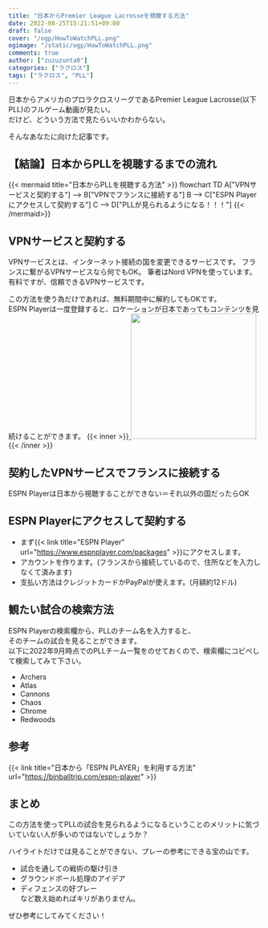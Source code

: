 ```yaml
---
title: "日本からPremier League Lacrosseを視聴する方法"
date: 2022-08-25T15:21:51+09:00
draft: false
cover: "/ogp/HowToWatchPLL.png"
ogimage: "/static/ogp/HowToWatchPLL.png"
comments: true
author: ["zuzuzunta0"]
categories: ["ラクロス"]
tags: ["ラクロス", "PLL"]
---
```


<!----------------------- ↓記事設計↓ ----------------------->


  <!-- 伝えたいこと -->

  <!-- ①掛け合わせ3つの狙うキーワgiード -->
  
  <!-- ②読者像 -->
    
  <!-- ③読者の悩み -->

  <!-- ④悩みが解決する条件 -->

  <!-- ⑤悩みの解決策 -->

  <!-- ⑥記事を読むメリット -->

  <!-- ⑦記事の信頼性 -->


<!----------------------- ↑記事設計↑ ----------------------->


<!----------------------- ↓記事内容↓ ----------------------->

  <!---- ↓リード文↓ ---->
   <!-- この記事を読む人の悩みに共感する -->

   <!-- この記事を読むことで何を得られるか、どんな価値が生まれるか -->

   <!-- この記事の根拠または信頼性 -->
  <!---- ↑リード文↑ ---->


  <!---- ↓本文↓ ---->
   <!-- 解決策 -->
   日本からアメリカのプロラクロスリーグであるPremier League Lacrosse(以下PLL)のフルゲーム動画が見たい。  
   だけど、どういう方法で見たらいいかわからない。

   そんなあなたに向けた記事です。
   ## 【結論】日本からPLLを視聴するまでの流れ
  {{< mermaid title="日本からPLLを視聴する方法" >}}
  flowchart TD
    A["VPNサービスと契約する"] --> B["VPNでフランスに接続する"]
    B --> C["ESPN Playerにアクセスして契約する"]
    C --> D["PLLが見られるようになる！！！"]
  {{< /mermaid>}}
   <!-- 具体例 -->

   <!-- 理由 -->

   <!-- 反論への理解 -->

   <!-- 再度、主張 -->
## VPNサービスと契約する
VPNサービスとは、インターネット接続の国を変更できるサービスです。
フランスに繋がるVPNサービスなら何でもOK。
筆者はNord VPNを使っています。
有料ですが、信頼できるVPNサービスです。  

この方法を使う為だけであれば、無料期間中に解約してもOKです。  
ESPN Playerは一度登録すると、ロケーションが日本であってもコンテンツを見続けることができます。
{{< inner >}}<a href="https://px.a8.net/svt/ejp?a8mat=3NIUUI+2J3CC2+3YFI+669JL" rel="nofollow">
<img border="0" width="250" height="250" alt="" src="https://www29.a8.net/svt/bgt?aid=220909482153&wid=001&eno=01&mid=s00000018459001037000&mc=1"></a>
<img border="0" width="1" height="1" src="https://www12.a8.net/0.gif?a8mat=3NIUUI+2J3CC2+3YFI+669JL" alt="">{{< /inner >}}
## 契約したVPNサービスでフランスに接続する
ESPN Playerは日本から視聴することができない＝それ以外の国だったらOK
## ESPN Playerにアクセスして契約する
- まず{{< link title="ESPN Player" url="https://www.espnplayer.com/packages" >}}にアクセスします。
- アカウントを作ります。(フランスから接続しているので、住所などを入力しなくて済みます)
- 支払い方法はクレジットカードかPayPalが使えます。(月額約12ドル)
## 観たい試合の検索方法
ESPN Playerの検索欄から、PLLのチーム名を入力すると、  
そのチームの試合を見ることができます。  
以下に2022年9月時点でのPLLチーム一覧をのせておくので、検索欄にコピペして検索してみて下さい。  
- Archers
- Atlas
- Cannons
- Chaos
- Chrome
- Redwoods

## 参考
{{< link title="日本から「ESPN PLAYER」を利用する方法" url="https://binballtrip.com/espn-player" >}}
## まとめ
この方法を使ってPLLの試合を見られるようになるということのメリットに気づいていない人が多いのではないでしょうか？

ハイライトだけでは見ることができない、プレーの参考にできる宝の山です。

- 試合を通しての戦術の駆け引き  
- グラウンドボール処理のアイデア  
- ディフェンスの好プレー  
など数え始めればキリがありません。

ぜひ参考にしてみてください！
  <!---- ↑本文↑ ---->

<!----------------------- ↑記事内容↑ ----------------------->